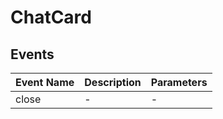 # ChatCard

## Events

<!-- @vuese:ChatCard:events:start -->
|Event Name|Description|Parameters|
|---|---|---|
|close|-|-|

<!-- @vuese:ChatCard:events:end -->


